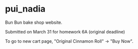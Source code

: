 # pui_nadia

Bun Bun bake shop website. 

Submitted on March 31 for homework 6A (original deadline)

To go to new cart page, "Original Cinnamon Roll" -> "Buy Now". 
